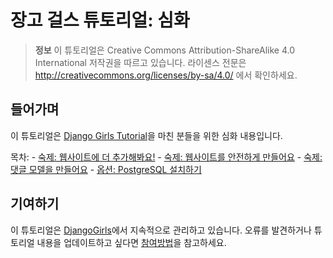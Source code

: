 # 장고 걸스 튜토리얼: 심화

> **정보** 이 튜토리얼은 Creative Commons Attribution-ShareAlike 4.0 International 저작권을 따르고 있습니다. 라이센스 전문은 http://creativecommons.org/licenses/by-sa/4.0/ 에서 확인하세요.

## 들어가며

이 튜토리얼은 [Django Girls Tutorial](http://tutorial.djangogirls.org/)을 마친 분들을 위한 심화 내용입니다.

목차: - [숙제: 웹사이트에 더 추가해봐요!](https://github.com/DjangoGirls/tutorial-extensions/blob/master/homework/README.md) - [숙제: 웹사이트를 안전하게 만들어요](https://github.com/DjangoGirls/tutorial-extensions/blob/master/authentication_authorization/README.md) - [숙제: 댓글 모델을 만들어요](https://github.com/DjangoGirls/tutorial-extensions/blob/master/homework_create_more_models/README.md) - [옵션: PostgreSQL 설치하기](https://github.com/DjangoGirls/tutorial-extensions/blob/master/optional_postgresql_installation/README.md)

## 기여하기

이 튜토리얼은 [DjangoGirls](http://djangogirls.org/)에서 지속적으로 관리하고 있습니다. 오류를 발견하거나 튜토리얼 내용을 업데이트하고 싶다면 [참여방법](https://github.com/DjangoGirls/tutorial/blob/master/CONTRIBUTING.md)을 참고하세요.